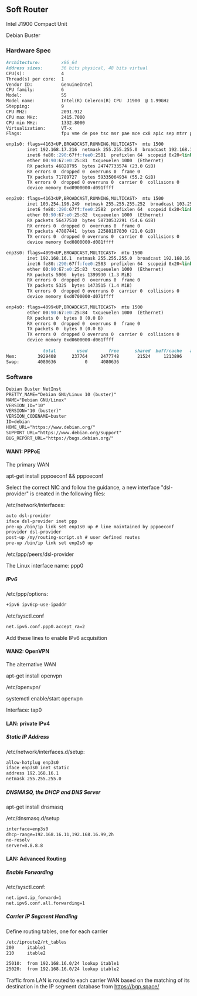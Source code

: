 ## Soft Router

Intel J1900 Compact Unit

Debian Buster

### Hardware Spec
```markdown
Architecture:        x86_64
Address sizes:       36 bits physical, 48 bits virtual
CPU(s):              4
Thread(s) per core:  1
Vendor ID:           GenuineIntel
CPU family:          6
Model:               55
Model name:          Intel(R) Celeron(R) CPU  J1900  @ 1.99GHz
Stepping:            9
CPU MHz:             2091.912
CPU max MHz:         2415.7000
CPU min MHz:         1332.8000
Virtualization:      VT-x
Flags:               fpu vme de pse tsc msr pae mce cx8 apic sep mtrr pge mca cmov pat pse36 clflush dts acpi mmx fxsr sse sse2 ss ht tm pbe syscall nx rdtscp lm constant_tsc arch_perfmon pebs bts rep_good nopl xtopology tsc_reliable nonstop_tsc cpuid aperfmperf tsc_known_freq pni pclmulqdq dtes64 monitor ds_cpl vmx est tm2 ssse3 cx16 xtpr pdcm sse4_1 sse4_2 movbe popcnt tsc_deadline_timer rdrand lahf_lm 3dnowprefetch epb pti ibrs ibpb stibp tpr_shadow vnmi flexpriority ept vpid tsc_adjust smep erms dtherm ida arat

enp1s0: flags=4163<UP,BROADCAST,RUNNING,MULTICAST>  mtu 1500
        inet 192.168.17.216  netmask 255.255.255.0  broadcast 192.168.17.255
        inet6 fe80::290:67ff:fee0:2581  prefixlen 64  scopeid 0x20<link>
        ether 00:90:67:e0:25:81  txqueuelen 1000  (Ethernet)
        RX packets 46828795  bytes 24747733574 (23.0 GiB)
        RX errors 0  dropped 0  overruns 0  frame 0
        TX packets 71789727  bytes 59335064934 (55.2 GiB)
        TX errors 0  dropped 0 overruns 0  carrier 0  collisions 0
        device memory 0xd0900000-d091ffff  

enp2s0: flags=4163<UP,BROADCAST,RUNNING,MULTICAST>  mtu 1500
        inet 103.254.196.249  netmask 255.255.255.252  broadcast 103.254.196.251
        inet6 fe80::290:67ff:fee0:2582  prefixlen 64  scopeid 0x20<link>
        ether 00:90:67:e0:25:82  txqueuelen 1000  (Ethernet)
        RX packets 56477510  bytes 58730532291 (54.6 GiB)
        RX errors 0  dropped 0  overruns 0  frame 0
        TX packets 47887441  bytes 22588107830 (21.0 GiB)
        TX errors 0  dropped 0 overruns 0  carrier 0  collisions 0
        device memory 0xd0800000-d081ffff  

enp3s0: flags=4099<UP,BROADCAST,MULTICAST>  mtu 1500
        inet 192.168.16.1  netmask 255.255.255.0  broadcast 192.168.16.255
        inet6 fe80::290:67ff:fee0:2583  prefixlen 64  scopeid 0x20<link>
        ether 00:90:67:e0:25:83  txqueuelen 1000  (Ethernet)
        RX packets 5906  bytes 1399930 (1.3 MiB)
        RX errors 0  dropped 0  overruns 0  frame 0
        TX packets 5325  bytes 1473515 (1.4 MiB)
        TX errors 0  dropped 0 overruns 0  carrier 0  collisions 0
        device memory 0xd0700000-d071ffff  

enp4s0: flags=4099<UP,BROADCAST,MULTICAST>  mtu 1500
        ether 00:90:67:e0:25:84  txqueuelen 1000  (Ethernet)
        RX packets 0  bytes 0 (0.0 B)
        RX errors 0  dropped 0  overruns 0  frame 0
        TX packets 0  bytes 0 (0.0 B)
        TX errors 0  dropped 0 overruns 0  carrier 0  collisions 0
        device memory 0xd0600000-d061ffff  
        
              total        used        free      shared  buff/cache   available
Mem:        3929408      237764     2477748       21524     1213896     3434344
Swap:       4080636           0     4080636
```
### Software
```markdown
Debian Buster NetInst
PRETTY_NAME="Debian GNU/Linux 10 (buster)"
NAME="Debian GNU/Linux"
VERSION_ID="10"
VERSION="10 (buster)"
VERSION_CODENAME=buster
ID=debian
HOME_URL="https://www.debian.org/"
SUPPORT_URL="https://www.debian.org/support"
BUG_REPORT_URL="https://bugs.debian.org/"
```
#### WAN1: PPPoE
The primary WAN

apt-get install pppoeconf && pppoeconf

Select the correct NIC and follow the guidance, a new interface "dsl-provider" is created in the following files:

/etc/network/interfaces:

```markdown
auto dsl-provider
iface dsl-provider inet ppp
pre-up /bin/ip link set enp1s0 up # line maintained by pppoeconf
provider dsl-provider
post-up /my/routing-script.sh # user defined routes
pre-up /bin/ip link set enp2s0 up
```

/etc/ppp/peers/dsl-provider

The Linux interface name: ppp0

##### IPv6
/etc/ppp/options:
```markdown
+ipv6 ipv6cp-use-ipaddr
```
/etc/sysctl.conf
```markdown
net.ipv6.conf.ppp0.accept_ra=2
```
Add these lines to enable IPv6 acquisition


#### WAN2: OpenVPN
The alternative WAN

apt-get install openvpn

/etc/openvpn/

systemctl enable/start openvpn

Interface: tap0

#### LAN: private IPv4
##### Static IP Address

/etc/network/interfaces.d/setup:
```markdown
allow-hotplug enp3s0
iface enp3s0 inet static
address 192.168.16.1
netmask 255.255.255.0
```
##### DNSMASQ, the DHCP and DNS Server

apt-get install dnsmasq

/etc/dnsmasq.d/setup
```markdown
interface=enp3s0
dhcp-range=192.168.16.11,192.168.16.99,2h
no-resolv
server=8.8.8.8
```
#### LAN: Advanced Routing
##### Enable Forwarding

/etc/sysctl.conf:
```markdown
net.ipv4.ip_forward=1
net.ipv6.conf.all.forwarding=1
```

##### Carrier IP Segment Handling

Define routing tables, one for each carrier
```markdown
/etc/iproute2/rt_tables
200     itable1
210     itable2

25010:  from 192.168.16.0/24 lookup itable1 
25020:  from 192.168.16.0/24 lookup itable2 
```
Traffic from LAN is routed to each carrier WAN based on the matching of its destination in the IP segment database from https://bgp.space/
